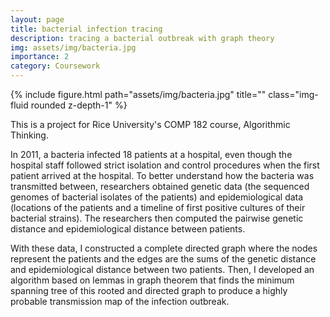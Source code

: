 ```yaml
---
layout: page
title: bacterial infection tracing
description: tracing a bacterial outbreak with graph theory
img: assets/img/bacteria.jpg
importance: 2
category: Coursework
---
```

<div class="row">
    <div class="col-sm-2 mt-3 mt-md-0">
    </div>
    <div class="col-sm-8 mt-3 mt-md-0">
        {% include figure.html path="assets/img/bacteria.jpg" title="" class="img-fluid rounded z-depth-1" %}
    </div>
    <div class="col-sm-2 mt-3 mt-md-0">
    </div>
</div>

This is a project for Rice University's COMP 182 course, Algorithmic Thinking.

In 2011, a bacteria infected 18 patients at a hospital, even though the hospital staff followed strict isolation and control procedures when the first patient arrived at the hospital. To better understand how the bacteria was transmitted between, researchers obtained genetic data (the sequenced genomes of bacterial isolates of the patients) and epidemiological data (locations of the patients and a timeline of first positive cultures of their bacterial strains). The researchers then computed the pairwise genetic distance and epidemiological distance between patients.

With these data, I constructed a complete directed graph where the nodes represent the patients and the edges are the sums of the genetic distance and epidemiological distance between two patients. Then, I developed an algorithm based on lemmas in graph theorem that finds the minimum spanning tree of this rooted and directed graph to produce a highly probable transmission map of the infection outbreak.

